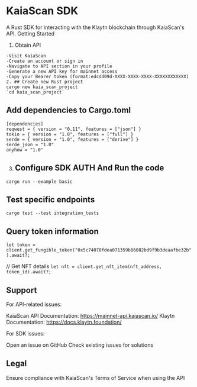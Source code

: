 # KaiaScan SDK
A Rust SDK for interacting with the Klaytn blockchain through KaiaScan's API.
Getting Started

1. Obtain API 

```
-Visit KaiaScan
-Create an account or sign in
-Navigate to API section in your profile
-Generate a new API key for mainnet access
-Copy your Bearer token (format:edcdd09d-XXXX-XXXX-XXXX-XXXXXXXXXXXX)
2. ## Create new Rust project
cargo new kaia_scan_project
`cd kaia_scan_project`
```

## Add dependencies to Cargo.toml
```
[dependencies]
reqwest = { version = "0.11", features = ["json"] }
tokio = { version = "1.0", features = ["full"] }
serde = { version = "1.0", features = ["derive"] }
serde_json = "1.0"
anyhow = "1.0"
```
3. ## Configure SDK AUTH And Run the code
`cargo run --example basic`

## Test specific endpoints
`cargo test --test integration_tests`

##  Query token information
`let token = client.get_fungible_token("0x5c74070fdea071359b86082bd9f9b3deaafbe32b").await?;`

// Get NFT details
`let nft = client.get_nft_item(nft_address, token_id).await?;`

## Support
For API-related issues:

KaiaScan API Documentation: https://mainnet-api.kaiascan.io/
Klaytn Documentation: https://docs.klaytn.foundation/

For SDK issues:

Open an issue on GitHub
Check existing issues for solutions

## Legal
Ensure compliance with KaiaScan's Terms of Service when using the API
